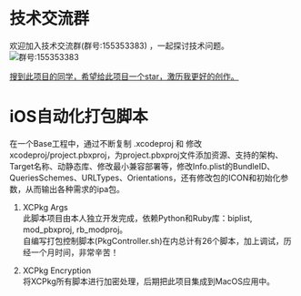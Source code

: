 # 技术交流群

欢迎加入技术交流群(群号:155353383) ，一起探讨技术问题。<br>
![群号:155353383](https://github.com/dgynfi/Script/raw/master/images/qq155353383.jpg)

[搜到此项目的同学，希望给此项目一个star，激历我更好的创作。](https://github.com/dgynfi/Script/tree/master/iOS自动化打包脚本)

# iOS自动化打包脚本

在一个Base工程中，通过不断复制 .xcodeproj 和 修改 xcodeproj/project.pbxproj，为project.pbxproj文件添加资源、支持的架构、Target名称、动静态库、修改最小兼容部署等，修改Info.plist的BundleID、QueriesSchemes、URLTypes、Orientations，还有修改包的ICON和初始化参数，从而输出各种需求的ipa包。

1. XCPkg Args <br>
此脚本项目由本人独立开发完成，依赖Python和Ruby库：biplist, mod_pbxproj, rb_modproj。<br>
自编写打包控制脚本(PkgController.sh)在内总计有26个脚本，加上调试，历经一个月时间，非常辛苦！<br>


2. XCPkg Encryption <br>
将XCPkg所有脚本进行加密处理，后期把此项目集成到MacOS应用中。
